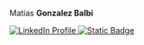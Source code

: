Matias **Gonzalez Balbi**

<div>
  <a href="https://www.linkedin.com/in/matiasgonzalezb/" target="_blank" rel="noopener noreferrer">
    <img alt="LinkedIn Profile" src="https://img.shields.io/badge/LinkedIn-blue?style=for-the-badge">
  </a>
  <a href="https://www.linkedin.com/in/matiasgonzalezb/" target="_blank" rel="noopener noreferrer">
    <img alt="Static Badge" src="https://img.shields.io/badge/Gmail-red?style=for-the-badge&logo=gmail&logoColor=white">
  </a>
</div>

